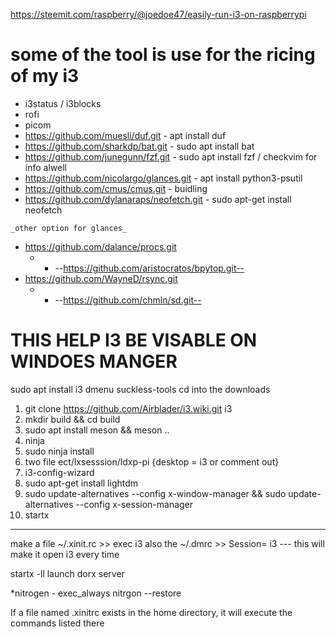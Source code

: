 https://steemit.com/raspberry/@joedoe47/easily-run-i3-on-raspberrypi

# some of the tool is use for the ricing of my i3
   * i3status / i3blocks
   * rofi
   * picom
   * https://github.com/muesli/duf.git - apt install duf
   * https://github.com/sharkdp/bat.git - sudo apt install bat
   * https://github.com/junegunn/fzf.git - sudo apt install fzf / checkvim for info alwell
   * https://github.com/nicolargo/glances.git - apt install python3-psutil
   * https://github.com/cmus/cmus.git - buidling
   * https://github.com/dylanaraps/neofetch.git - sudo apt-get install neofetch
     
    _other option for glances_
   * https://github.com/dalance/procs.git
      * * --https://github.com/aristocratos/bpytop.git--
   * https://github.com/WayneD/rsync.git
      * * --https://github.com/chmln/sd.git--
  
# THIS HELP I3 BE VISABLE ON WINDOES MANGER
sudo apt install i3 dmenu suckless-tools
cd into the downloads

1. git clone https://github.com/Airblader/i3.wiki.git i3
2. mkdir build && cd build
3. sudo apt install meson && meson ..
4. ninja
5. sudo ninja install
6. two file ect/lxsesssion/ldxp-pi {desktop = i3 or comment out}
7. i3-config-wizard
8. sudo apt-get install lightdm
9. sudo update-alternatives --config x-window-manager && sudo update-alternatives --config x-session-manager
10. startx

------

make a file ~/.xinit.rc >> exec i3
also the ~/.dmrc >> Session= i3 --- this will make it open i3 every time

startx -ll launch dorx server



 *nitrogen - exec_always nitrgon --restore

If a file named .xinitrc exists in the home directory, it will execute the commands listed there

